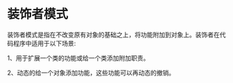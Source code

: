 # 装饰者模式

装饰者模式是指在不改变原有对象的基础之上，将功能附加到对象上。装饰者在代码程序中适用于以下场景: 

1、用于扩展一个类的功能或给一个类添加附加职责。 

2、动态的给一个对象添加功能，这些功能可以再动态的撤销。

